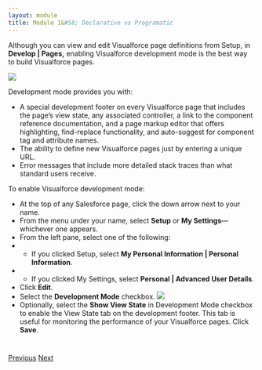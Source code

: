 ```yaml
---
layout: module
title: Module 1&#58; Declarative vs Programatic
---
```


Although you can view and edit Visualforce page definitions from Setup, in **Develop | Pages,** enabling Visualforce development mode is the best way to build Visualforce pages. 

![](http://i.imgur.com/tXfbYge.jpg)

Development mode provides you with:
* A special development footer on every Visualforce page that includes the page’s view state, any associated controller, a link to the component reference documentation, and a page markup editor that offers highlighting, find-replace functionality, and auto-suggest for component tag and attribute names.
* The ability to define new Visualforce pages just by entering a unique URL.
* Error messages that include more detailed stack traces than what standard users receive.

To enable Visualforce development mode:
* At the top of any Salesforce page, click the down arrow next to your name. 
* From the menu under your name, select **Setup** or **My Settings**—whichever one appears.
* From the left pane, select one of the following:
* * If you clicked Setup, select **My Personal Information | Personal Information**.
* * If you clicked My Settings, select **Personal | Advanced User Details**.
* Click **Edit**.
* Select the **Development Mode** checkbox.
![](http://i.imgur.com/WPnkYk2.jpg)
* Optionally, select the **Show View State** in Development Mode checkbox to enable the View State tab on the development footer. This tab is useful for monitoring the performance of your Visualforce pages.
Click **Save**.


<div class="row" style="margin-top:40px;">
<div class="col-sm-12">
<a href="2.1-.html" class="btn btn-default"><i class="glyphicon glyphicon-chevron-left"></i> Previous</a>
<a href="2.3-setup.html" class="btn btn-default pull-right">Next <i class="glyphicon glyphicon-chevron-right"></i></a>
</div>
</div>
